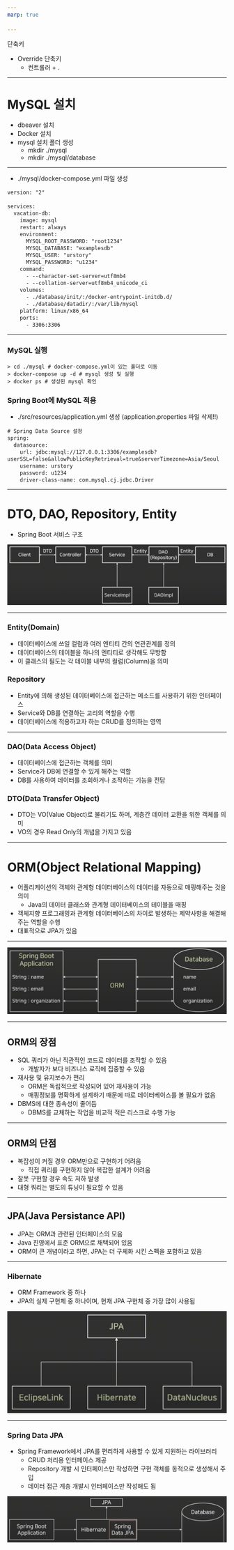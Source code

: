 ```yaml
---
marp: true

---
```

단축키
- Override 단축키
  - 컨트롤러 + .

---
# MySQL 설치
- dbeaver 설치 
- Docker 설치
- mysql 설치 폴더 생성
    - mkdir ./mysql
    - mkdir ./mysql/database 

---
- ./mysql/docker-compose.yml 파일 생성 
```
version: "2"

services:
  vacation-db:
    image: mysql
    restart: always
    environment:
      MYSQL_ROOT_PASSWORD: "root1234"
      MYSQL_DATABASE: "examplesdb"
      MYSQL_USER: "urstory"
      MYSQL_PASSWORD: "u1234"
    command:
      - --character-set-server=utf8mb4
      - --collation-server=utf8mb4_unicode_ci
    volumes:
      - ./database/init/:/docker-entrypoint-initdb.d/
      - ./database/datadir/:/var/lib/mysql
    platform: linux/x86_64
    ports:
      - 3306:3306
```

---
### MySQL 실행
```
> cd ./mysql # docker-compose.yml이 있는 폴더로 이동 
> docker-compose up -d # mysql 생성 및 실행 
> docker ps # 생성된 mysql 확인 
```
### Spring Boot에 MySQL 적용
- ./src/resources/application.yml 생성 (application.properties 파일 삭제!!)
```
# Spring Data Source 설정 
spring:
  datasource:
    url: jdbc:mysql://127.0.0.1:3306/examplesdb?userSSL=false&allowPublicKeyRetrieval=true&serverTimezone=Asia/Seoul
    username: urstory
    password: u1234
    driver-class-name: com.mysql.cj.jdbc.Driver

```

---
# DTO, DAO, Repository, Entity
- Spring Boot 서비스 구조 

![Alt text](./img/image.png)

---
### Entity(Domain)
- 데이터베이스에 쓰일 컬럼과 여러 엔티티 간의 연관관계를 정의
- 데이터베이스의 테이블을 하나의 엔티티로 생각해도 무방함
- 이 클래스의 필도는 각 테이블 내부의 컬럼(Column)을 의미

### Repository
- Entity에 의해 생성된 데이터베이스에 접근하는 메소드를 사용하기 위한 인터페이스
- Service와 DB를 연결하는 고리의 역할을 수행
- 데이터베이스에 적용하고자 하는 CRUD를 정의하는 영역 

---
### DAO(Data Access Object)
- 데이터베이스에 접근하는 객체를 의미
- Service가 DB에 연결할 수 있게 해주는 역할 
- DB를 사용하여 데이터를 조회하거나 조작하는 기능을 전담 

### DTO(Data Transfer Object)
- DTO는 VO(Value Object)로 불리기도 하며, 계층간 데이터 교환을 위한 객체를 의미 
- VO의 경우 Read Only의 개념을 가지고 있음 

---
# ORM(Object Relational Mapping)
- 어플리케이션의 객체와 관계형 데이터베이스의 데이터를 자동으로 매핑해주는 것을 의미 
  - Java의 데이터 클래스와 관계형 데이터베이스의 테이블을 매핑 
- 객체지향 프로그래밍과 관계형 데이터베이스의 차이로 발생하는 제약사항을 해결해주는 역할을 수행 
- 대표적으로 JPA가 있음 

---
![Alt text](./img/image-1.png)

---
## ORM의 장점 
- SQL 쿼리가 아닌 직관적인 코드로 데이터를 조작할 수 있음
  - 개발자가 보다 비즈니스 로직에 집중할 수 있음
- 재사용 및 유지보수가 편리
  - ORM은 독립적으로 작성되어 있어 재사용이 가능
  - 매핑정보를 명확하게 설계하기 때문에 따로 데이터베이스를 볼 필요가 없음
- DBMS에 대한 종속성이 줄어듬
  - DBMS를 교체하는 작업을 비교적 적은 리스크로 수행 가능 

---
## ORM의 단점
- 복잡성이 커질 경우 ORM만으로 구현하기 어려움
  - 직접 쿼리를 구현하지 않아 복잡한 설계가 어려움
- 잘못 구현할 경우 속도 저하 발생
- 대형 쿼리는 별도의 튜닝이 필요할 수 있음 

---
## JPA(Java Persistance API)
- JPA는 ORM과 관련된 인터페이스의 모음
- Java 진영에서 표준 ORM으로 채택되어 있음
- ORM이 큰 개념이라고 하면, JPA는 더 구체화 시킨 스펙을 포함하고 있음 

---
### Hibernate
- ORM Framework 중 하나
- JPA의 실제 구현체 중 하나이며, 현재 JPA 구현체 중 가장 많이 사용됨 

![Alt text](./img/image-2.png)

---
### Spring Data JPA
- Spring Framework에서 JPA를 편리하게 사용할 수 있게 지원하는 라이브러리
  - CRUD 처리용 인터페이스 제공 
  - Repository 개발 시 인터페이스만 작성하면 구현 객체를 동적으로 생성해서 주입 
  - 데이터 접근 계층 개발시 인터페이스만 작성해도 됨 

![Alt text](./img/image-3.png)




